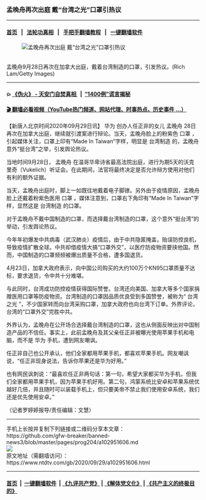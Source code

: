 ### 孟晚舟再次出庭 戴“台湾之光”口罩引热议
------------------------

#### [首页](https://github.com/gfw-breaker/banned-news3/blob/master/README.md) &nbsp;&nbsp;|&nbsp;&nbsp; [法轮功真相](https://github.com/begood0513/basic/blob/master/README.md)  &nbsp;&nbsp;|&nbsp;&nbsp; [手把手翻墙教程](https://github.com/gfw-breaker/guides/wiki)  &nbsp;&nbsp;|&nbsp;&nbsp; [一键翻墙软件](https://github.com/gfw-breaker/nogfw/blob/master/README.md)  



<div><div class="featured_image">
 <figure>
  <img alt="孟晚舟再次出庭 戴“台湾之光”口罩引热议" src="https://i.ntdtv.com/assets/uploads/2020/09/GettyImages-1228774663-800x450.jpg"/>
 </figure><br/>
 <span class="caption">
  孟晚舟9月28日再次在加拿大出庭，戴着台湾制造的口罩，引发热议。(Rich Lam/Getty Images)
 </span>
</div>
</div><hr/>

#### 💥 [《伪火》 - 天安门自焚真相 ](http://158.247.195.190:10000/videos/blog/weihuo.html)&nbsp; |&nbsp; [“1400例”谎言揭秘  ](http://158.247.195.190:10000/videos/blog/jiexi1400.html)

#### [ 🎬  翻墙必看视频（YouTube热门频道、网站代理、时事热点、历史事件 ...）](https://github.com/gfw-breaker/links/blob/master/banned.md)

<div><div class="post_content" itemprop="articleBody">
 <p>
  【新唐人北京时间2020年09月29日讯】
  <ok href="https://www.ntdtv.com/gb/华为.htm">
   华为
  </ok>
  创办人任正非的女儿
  <ok href="https://www.ntdtv.com/gb/孟晚舟.htm">
   孟晚舟
  </ok>
  28日再次在加拿大出庭，继续就引渡案进行辩论。当天，孟晚舟脸上的粉紫色
  <ok href="https://www.ntdtv.com/gb/口罩.htm">
   口罩
  </ok>
  ，引起媒体关注，口罩上印有“Made In Taiwan”字样，明显是
  <ok href="https://www.ntdtv.com/gb/台湾制造.htm">
   台湾制造
  </ok>
  的，孟晚舟意外“挺台湾”之举，引发舆论热议。
 </p>
 <p>
  当地时间9月28日，
  <ok href="https://www.ntdtv.com/gb/孟晚舟.htm">
   孟晚舟
  </ok>
  在温哥华卑诗省最高法院出庭，进行为期5天的沃克里奇（Vukelich）听证会。在此期间，法官将最终决定是否允许辩方使用对他们有利的额外证据。
 </p>
 <p>
  当天，孟晚舟出庭时，脚上一如既往地戴着电子脚镣。另外由于疫情原因，孟晚舟脸上还戴着粉紫色医用
  <ok href="https://www.ntdtv.com/gb/口罩.htm">
   口罩
  </ok>
  。媒体注意到，口罩右下角印有“Made In Taiwan”字样，显然这是
  <ok href="https://www.ntdtv.com/gb/台湾制造.htm">
   台湾制造
  </ok>
  的口罩。
 </p>
 <p>
  对于孟晚舟不戴中国制造的口罩，而选择戴台湾制造的口罩，这个意外“挺台湾”的举动，引发舆论热议。
 </p>
 <p>
  今年年初爆发中共病毒（武汉肺炎）疫情后，由于中共隐匿掩盖，贻误防控良机，导致疫情扩散全球。中共却借疫情大搞“口罩外交”，以医疗防疫物资要挟他国。然而，中国制造的口罩频频被爆出质量不合格，遭多国退货。
 </p>
 <p>
  4月23日，加拿大政府表示，向中国公司购买的大约100万个KN95口罩质量不达标，要求退货，令中共十分难堪。
 </p>
 <p>
  与此同时，台湾成功防控疫情获得国际赞誉。台湾还向美国、加拿大等多个国家捐赠医用口罩等防疫物资。台湾制造的口罩因品质优良受到多国赞誉，被称为“
  <ok href="https://www.ntdtv.com/gb/台湾之光.htm">
   台湾之光
  </ok>
  ”，不少国家转而向台湾采购口罩，加拿大政府也向台湾下订单。外界评论，台湾的“口罩外交”完胜中共。
 </p>
 <p>
  外界认为，孟晚舟在公开场合选择戴台湾制造的口罩，这也从侧面反映出对中国制造产品的不信任。事实上，此前孟晚舟及其父亲任正非被曝光使用苹果手机和电脑，而不是
  <ok href="https://www.ntdtv.com/gb/华为.htm">
   华为
  </ok>
  手机，遭到网友嘲讽。
 </p>
 <p>
  任正非自己也公开承认，他们全家都用苹果手机，都喜欢苹果手机。网友嘲讽说，“任正非现身说法，告诉你苹果还是华为好用。”
 </p>
 <p>
  也有网民讽刺说：“最喜欢任正非两句话：第一句，希望大家都买华为手机，但我们全家都用苹果手机，因为苹果手机好用。第二句，鸿蒙系统比安卓和苹果系统优越好几倍，并且随时可以装载手机上，但只要美帝不禁止我们使用安卓系统，我们还是优先使用安卓。”
 </p>
 <p>
  （记者罗婷婷报导/责任编辑：文慧）
 </p>
 <div class="single_ad">
 </div>
</div>
</div>
<hr/>
手机上长按并复制下列链接或二维码分享本文章：<br/>
https://github.com/gfw-breaker/banned-news3/blob/master/pages/prog204/a102951606.md <br/>
<a href='https://github.com/gfw-breaker/banned-news3/blob/master/pages/prog204/a102951606.md'><img src='https://github.com/gfw-breaker/banned-news3/blob/master/pages/prog204/a102951606.md.png'/></a> <br/>
原文地址（需翻墙访问）：https://www.ntdtv.com/gb/2020/09/29/a102951606.html


------------------------
#### [首页](https://github.com/gfw-breaker/banned-news3/blob/master/README.md) &nbsp;|&nbsp; [一键翻墙软件](https://github.com/gfw-breaker/nogfw/blob/master/README.md) &nbsp;| [《九评共产党》](https://github.com/gfw-breaker/9ping.md/blob/master/README.md#九评之一评共产党是什么) | [《解体党文化》](https://github.com/gfw-breaker/jtdwh.md/blob/master/README.md) | [《共产主义的终极目的》](https://github.com/gfw-breaker/gczydzjmd.md/blob/master/README.md)


<img src='http://gfw-breaker.win/banned-news3/pages/prog204/a102951606.md' width='0px' height='0px'/>